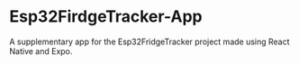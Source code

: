 # Esp32FirdgeTracker-App
A supplementary app for the Esp32FridgeTracker project made using React Native and Expo.
